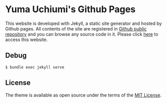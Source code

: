 # Yuma Uchiumi's Github Pages

This website is developed with Jekyll, a static site generator and hosted by Github pages. 
All contents of the site are registered in [Github public repository](https://github.com/yumaloop/yumaloop.github.io) and you can browse any source code in it. Please click [here](https://yumaloop.github.io/) to access this website.

## Debug

```
$ bundle exec jekyll serve
```

## License

The theme is available as open source under the terms of the [MIT License](https://opensource.org/licenses/MIT).

